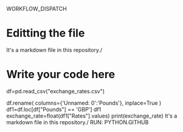 WORKFLOW_DISPATCH

# Editting the file

It's a markdown file in this repository./
# Write your code here
df=pd.read_csv("exchange_rates.csv")

df.rename( columns={'Unnamed: 0':'Pounds'}, inplace=True )
df1=df.loc[df["Pounds"] == 'GBP']
df1
exchange_rate=float(df1["Rates"].values)
print(exchange_rate)
It's a markdown file in this repository./
RUN: PYTHON.GITHUB
